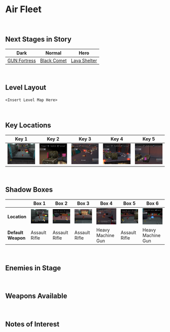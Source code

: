 # Air Fleet

<br />

## Next Stages in Story
|Dark|Normal|Hero|
|--|--|--|
|[GUN Fortress](../GUNFortress)|[Black Comet](../BlackComet)|[Lava Shelter](../LavaShelter)|

<br />

## Level Layout
```
<Insert Level Map Here>
```

<br />

## Key Locations
|Key 1|Key 2|Key 3|Key 4|Key 5|
|--|--|--|--|--|
|[ ![](../img/AirFleet/AirFleet-Key1.png) ](../img/AirFleet/AirFleet-Key1.png)|[ ![](../img/AirFleet/AirFleet-Key2.png) ](../img/AirFleet/AirFleet-Key2.png)|[ ![](../img/AirFleet/AirFleet-Key3.png) ](../img/AirFleet/AirFleet-Key3.png)|[ ![](../img/AirFleet/AirFleet-Key4.png) ](../img/AirFleet/AirFleet-Key4.png)|[ ![](../img/AirFleet/AirFleet-Key5.png) ](../img/AirFleet/AirFleet-Key5.png)|

<br />

## Shadow Boxes
| |Box 1|Box 2|Box 3|Box 4|Box 5|Box 6|
|-|-|-|-|-|-|-|
|__Location__|[ ![](../img/AirFleet/AirFleet-SpecialWeaponsContainer1.png) ](../img/AirFleet/AirFleet-SpecialWeaponsContainer1.png)|[ ![](../img/AirFleet/AirFleet-SpecialWeaponsContainer2.png) ](../img/AirFleet/AirFleet-SpecialWeaponsContainer2.png)|[ ![](../img/AirFleet/AirFleet-SpecialWeaponsContainer3.png) ](../img/AirFleet/AirFleet-SpecialWeaponsContainer3.png)|[ ![](../img/AirFleet/AirFleet-SpecialWeaponsContainer4.png) ](../img/AirFleet/AirFleet-SpecialWeaponsContainer4.png)|[ ![](../img/AirFleet/AirFleet-SpecialWeaponsContainer5.png) ](../img/AirFleet/AirFleet-SpecialWeaponsContainer5.png)|[ ![](../img/AirFleet/AirFleet-SpecialWeaponsContainer6.png) ](../img/AirFleet/AirFleet-SpecialWeaponsContainer6.png)|
|__Default Weapon__|Assault Rifle|Assault Rifle|Assault Rifle|Heavy Machine Gun|Assault Rifle|Heavy Machine Gun|

<br />

## Enemies in Stage

<br />

## Weapons Available

<br />

## Notes of Interest

<br />